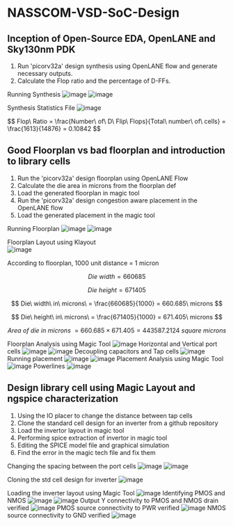 # NASSCOM-VSD-SoC-Design

## Inception of Open-Source EDA, OpenLANE and Sky130nm PDK

1. Run 'picorv32a' design synthesis using OpenLANE flow and generate necessary outputs.
2. Calculate the Flop ratio and the percentage of D-FFs.

Running Synthesis
![image](https://github.com/user-attachments/assets/7e74ea30-7885-47af-b10f-233c92e72129)
![image](https://github.com/user-attachments/assets/ddc7eb28-4fa2-4a41-b6af-5e8d59314b0f)

Synthesis Statistics File
![image](https://github.com/user-attachments/assets/c8c0e47b-6ed7-4105-87ef-610cbfd52234)

$$
Flop\ Ratio = \frac{Number\ of\ D\ Flip\ Flops\}{Total\ number\ of\ cells\} = \frac{1613}{14876} = 0.10842
$$


## Good Floorplan vs bad floorplan and introduction to library cells
1. Run the 'picorv32a' design floorplan using OpenLANE Flow
2. Calculate the die area in microns from the floorplan def
3. Load the generated floorplan in magic tool
4. Run the 'picorv32a' design congestion aware placement in the OpenLANE flow
5. Load the generated placement in the magic tool

Running Floorplan
![image](https://github.com/user-attachments/assets/2f41a03c-3713-4a62-83c0-850dbf438072)
![image](https://github.com/user-attachments/assets/73823ad5-564f-4bbf-8689-6b01dcb21432)

Floorplan Layout using Klayout<br>
![image](https://github.com/user-attachments/assets/5e8f0a2e-f36d-46b2-9ba6-b288684a4acb)

According to floorplan,  1000 unit distance = 1 micron

$$
Die\ width = 660685
$$

$$
Die\ height = 671405
$$

$$
Die\ width\ in\ microns\ = \frac{660685}{1000} = 660.685\ microns
$$

$$
Die\ height\ in\ microns\ = \frac{671405}{1000} = 671.405\ microns
$$

$$
Area\ of\ die\ in\ microns\ = 660.685 \times 671.405 = 443587.2124\ square\ microns
$$


Floorplan Analysis using Magic Tool
![image](https://github.com/user-attachments/assets/9fd052b2-da64-4d75-9661-33074708c108)
Horizontal and Vertical port cells
![image](https://github.com/user-attachments/assets/48399356-0780-4a36-938f-1d1c944239ab)
![image](https://github.com/user-attachments/assets/5ad62537-1d2f-461d-8dac-714d32ce713f)
Decoupling capacitors and Tap cells
![image](https://github.com/user-attachments/assets/92c4313f-7607-4b32-bdce-03af1542e862)
<br>
Running placement
![image](https://github.com/user-attachments/assets/faa397a2-40b3-4ff9-afe7-72cc92e20401)
![image](https://github.com/user-attachments/assets/1d602b2e-3689-4831-b172-549bbcc80ba9)
Placement Analysis using Magic Tool
![image](https://github.com/user-attachments/assets/50b1543e-b95d-4ccc-a5b5-92119b0944b5)
Powerlines
![image](https://github.com/user-attachments/assets/5ca24744-5ee4-40d1-8fe7-d0afea6a9a37)


## Design library cell using Magic Layout and ngspice characterization

1. Using the IO placer to change the distance between tap cells
2. Clone the standard cell design for an inverter from a github repository
3. Load the invertor layout in magic tool
4. Performing spice extraction of invertor in magic tool
5. Editing the SPICE model file and graphical simulation
6. Find the error in the magic tech file and fix them

Changing the spacing between the port cells
![image](https://github.com/user-attachments/assets/7633970e-4f23-4f9a-9df8-79e79b6265c3)
![image](https://github.com/user-attachments/assets/ced14750-1709-4166-aeaf-5244cfd3c2b6)

Cloning the std cell design for inverter
![image](https://github.com/user-attachments/assets/fce23dc4-11c6-4ddb-a99b-b27a02ca8da9)

Loading the inverter layout using Magic Tool
![image](https://github.com/user-attachments/assets/511c55ab-be71-4f8f-8ac9-05d710386790)
Identifying PMOS and NMOS
![image](https://github.com/user-attachments/assets/52c02f14-922b-4587-b639-35ef3dbc6958)
![image](https://github.com/user-attachments/assets/de04f66f-e1dc-4ad4-87b3-36503517a4e1)
Output Y connectivity to PMOS and NMOS drain verified
![image](https://github.com/user-attachments/assets/333e1771-b7a7-4c44-b792-17f27a423f72)
PMOS source connectivity to PWR verified
![image](https://github.com/user-attachments/assets/293b6a93-f8bf-401f-ac0d-426edb64387a)
NMOS source connectivity to GND verified
![image](https://github.com/user-attachments/assets/3b7dd681-2af6-45b9-938e-e0fe7e0f8e36)


